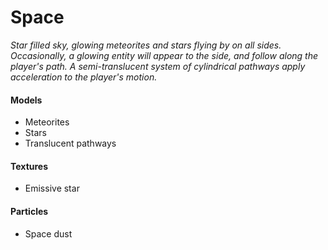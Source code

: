 # Space
*Star filled sky, glowing meteorites and stars flying by on all sides. Occasionally, a glowing entity will appear to the side, and follow along the player's path. A semi-translucent system of cylindrical pathways apply acceleration to the player's motion.*

#### Models
- Meteorites
- Stars
- Translucent pathways

#### Textures
- Emissive star

#### Particles
- Space dust
